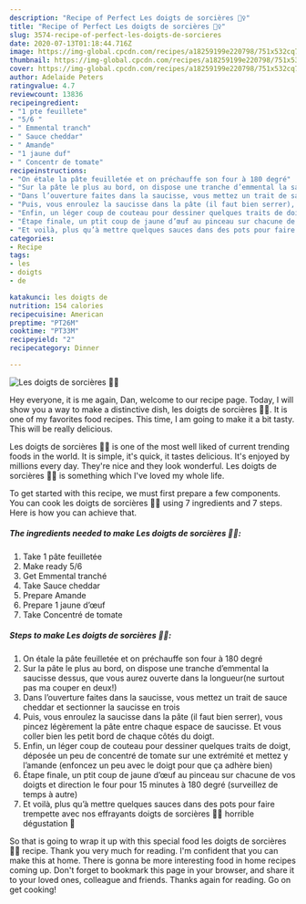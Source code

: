 ```yaml
---
description: "Recipe of Perfect Les doigts de sorcières 🧙‍♀️"
title: "Recipe of Perfect Les doigts de sorcières 🧙‍♀️"
slug: 3574-recipe-of-perfect-les-doigts-de-sorcieres
date: 2020-07-13T01:18:44.716Z
image: https://img-global.cpcdn.com/recipes/a18259199e220798/751x532cq70/les-doigts-de-sorcieres-🧙♀️-photo-principale-de-la-recette.jpg
thumbnail: https://img-global.cpcdn.com/recipes/a18259199e220798/751x532cq70/les-doigts-de-sorcieres-🧙♀️-photo-principale-de-la-recette.jpg
cover: https://img-global.cpcdn.com/recipes/a18259199e220798/751x532cq70/les-doigts-de-sorcieres-🧙♀️-photo-principale-de-la-recette.jpg
author: Adelaide Peters
ratingvalue: 4.7
reviewcount: 13836
recipeingredient:
- "1 pte feuillete"
- "5/6 "
- " Emmental tranch"
- " Sauce cheddar"
- " Amande"
- "1 jaune duf"
- " Concentr de tomate"
recipeinstructions:
- "On étale la pâte feuilletée et on préchauffe son four à 180 degré"
- "Sur la pâte le plus au bord, on dispose une tranche d’emmental la saucisse dessus, que vous aurez ouverte dans la longueur(ne surtout pas ma couper en deux!)"
- "Dans l’ouverture faites dans la saucisse, vous mettez un trait de sauce cheddar et sectionner la saucisse en trois"
- "Puis, vous enroulez la saucisse dans la pâte (il faut bien serrer), vous pincez légèrement la pâte entre chaque espace de saucisse. Et vous coller bien les petit bord de chaque côtés du doigt."
- "Enfin, un léger coup de couteau pour dessiner quelques traits de doigt, déposée un peu de concentré de tomate sur une extrémité et mettez y l’amande (enfoncez un peu avec le doigt pour que ça adhère bien)"
- "Étape finale, un ptit coup de jaune d’œuf au pinceau sur chacune de vos doigts et direction le four pour 15 minutes à 180 degré (surveillez de temps à autre)"
- "Et voilà, plus qu’à mettre quelques sauces dans des pots pour faire trempette avec nos effrayants doigts de sorcières 🧙‍♀️ horrible dégustation 🎃"
categories:
- Recipe
tags:
- les
- doigts
- de

katakunci: les doigts de 
nutrition: 154 calories
recipecuisine: American
preptime: "PT26M"
cooktime: "PT33M"
recipeyield: "2"
recipecategory: Dinner

---
```



![Les doigts de sorcières 🧙‍♀️](https://img-global.cpcdn.com/recipes/a18259199e220798/751x532cq70/les-doigts-de-sorcieres-🧙♀️-photo-principale-de-la-recette.jpg)

Hey everyone, it is me again, Dan, welcome to our recipe page. Today, I will show you a way to make a distinctive dish, les doigts de sorcières 🧙‍♀️. It is one of my favorites food recipes. This time, I am going to make it a bit tasty. This will be really delicious.

Les doigts de sorcières 🧙‍♀️ is one of the most well liked of current trending foods in the world. It is simple, it's quick, it tastes delicious. It's enjoyed by millions every day. They're nice and they look wonderful. Les doigts de sorcières 🧙‍♀️ is something which I've loved my whole life.




To get started with this recipe, we must first prepare a few components. You can cook les doigts de sorcières 🧙‍♀️ using 7 ingredients and 7 steps. Here is how you can achieve that.

<!--inarticleads1-->

##### The ingredients needed to make Les doigts de sorcières 🧙‍♀️:

1. Take 1 pâte feuilletée
1. Make ready 5/6 
1. Get  Emmental tranché
1. Take  Sauce cheddar
1. Prepare  Amande
1. Prepare 1 jaune d’œuf
1. Take  Concentré de tomate




<!--inarticleads2-->

##### Steps to make Les doigts de sorcières 🧙‍♀️:

1. On étale la pâte feuilletée et on préchauffe son four à 180 degré
1. Sur la pâte le plus au bord, on dispose une tranche d’emmental la saucisse dessus, que vous aurez ouverte dans la longueur(ne surtout pas ma couper en deux!)
1. Dans l’ouverture faites dans la saucisse, vous mettez un trait de sauce cheddar et sectionner la saucisse en trois
1. Puis, vous enroulez la saucisse dans la pâte (il faut bien serrer), vous pincez légèrement la pâte entre chaque espace de saucisse. Et vous coller bien les petit bord de chaque côtés du doigt.
1. Enfin, un léger coup de couteau pour dessiner quelques traits de doigt, déposée un peu de concentré de tomate sur une extrémité et mettez y l’amande (enfoncez un peu avec le doigt pour que ça adhère bien)
1. Étape finale, un ptit coup de jaune d’œuf au pinceau sur chacune de vos doigts et direction le four pour 15 minutes à 180 degré (surveillez de temps à autre)
1. Et voilà, plus qu’à mettre quelques sauces dans des pots pour faire trempette avec nos effrayants doigts de sorcières 🧙‍♀️ horrible dégustation 🎃




So that is going to wrap it up with this special food les doigts de sorcières 🧙‍♀️ recipe. Thank you very much for reading. I'm confident that you can make this at home. There is gonna be more interesting food in home recipes coming up. Don't forget to bookmark this page in your browser, and share it to your loved ones, colleague and friends. Thanks again for reading. Go on get cooking!
